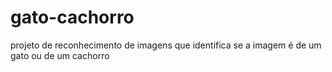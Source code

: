 # gato-cachorro
projeto de reconhecimento de imagens que identifica se a imagem é de um gato ou de um cachorro
